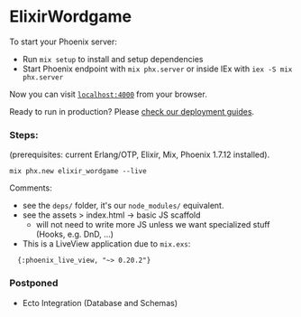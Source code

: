 # ElixirWordgame

To start your Phoenix server:

  * Run `mix setup` to install and setup dependencies
  * Start Phoenix endpoint with `mix phx.server` or inside IEx with `iex -S mix phx.server`

Now you can visit [`localhost:4000`](http://localhost:4000) from your browser.

Ready to run in production? Please [check our deployment guides](https://hexdocs.pm/phoenix/deployment.html).



### Steps:
(prerequisites: current Erlang/OTP, Elixir, Mix, Phoenix 1.7.12 installed).
```
mix phx.new elixir_wordgame --live
```

Comments:
* see the `deps/` folder, it's our `node_modules/` equivalent.
* see the assets > index.html -> basic JS scaffold
  * will not need to write more JS unless we want specialized stuff (Hooks, e.g. DnD, ...)
* This is a LiveView application due to `mix.exs`:
```
  {:phoenix_live_view, "~> 0.20.2"}
```





### Postponed
* Ecto Integration (Database and Schemas)
